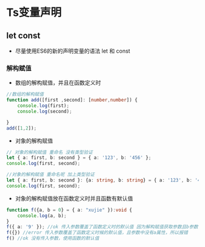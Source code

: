<!--
 * @Author: xujie 1607526161@qq.com
 * @Date: 2022-04-22 13:10:59
 * @LastEditors: xujie 1607526161@qq.com
 * @FilePath: \HTML-CSS-Javascript-\Node.js学习\typescript教程\笔记\TS解构赋值.md
 * @Description: 
-->
# Ts变量声明

## let const

* 尽量使用ES6的新的声明变量的语法 let 和 const

### 解构赋值

* 数组的解构赋值，并且在函数定义时

```ts
//数组的解构赋值
function add([first ,second]: [number,number]) {
    console.log(first);
    console.log(second);

}
add([1,2]);
```

* 对象的解构赋值

```ts
// 对象的解构赋值 重命名 没有类型验证
let { a: first, b: second } = { a: '123', b: '456' };
console.log(first, second);

//对象的解构赋值 重命名呢 加上类型验证
let { a: first, b: second }: {a: string, b: string} = { a: '123', b: '456' };
console.log(first, second);

```

* 对象的解构赋值放在函数定义时并且函数有默认值

```ts
function f({a, b = 0} = { a: "xujie" }):void {
    console.log(a, b);
}
f({ a: '9' }); //ok 传入参数覆盖了函数定义时的默认值 因为解构赋值获取参数且b参数有默认值，所以传参时没有b属性不报错
f({}) //error 传入参数覆盖了函数定义时候的默认值，且参数中没有a属性，所以报错
f() //ok 没有传入参数，使用函数的默认值
```
